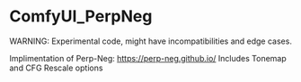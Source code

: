 # ComfyUI_PerpNeg

WARNING: Experimental code, might have incompatibilities and edge cases.

Implimentation of Perp-Neg: https://perp-neg.github.io/
Includes Tonemap and CFG Rescale options
